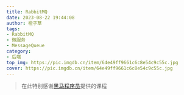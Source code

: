```yaml
---
title: RabbitMQ
date: 2023-08-22 19:44:08
author: 橙子草
tags:
- RabbitMQ
- 微服务
- MessageQueue
category:
- 后端
top_img: https://pic.imgdb.cn/item/64e49ff9661c6c8e54c9c55c.jpg
cover: https://pic.imgdb.cn/item/64e49ff9661c6c8e54c9c55c.jpg
---
```


> 在此特别感谢[黑马程序员](https://www.bilibili.com/video/BV1LQ4y127n4)提供的课程


